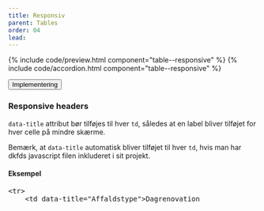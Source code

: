 ```yaml
---
title: Responsiv
parent: Tables
order: 04
lead: 
---
```


{% include code/preview.html component="table--responsive" %}
{% include code/accordion.html component="table--responsive" %}
<div class="accordion-bordered">
  <button class="button-unstyled accordion-button"
    aria-expanded="false" aria-controls="tech-responsive-docs">
    Implementering
  </button>
  <div id="tech-responsive-docs" aria-hidden="true" class="accordion-content">
      <section>
        <h3 class="h4">Responsive headers</h3>
         <p><code>data-title</code> attribut bør tilføjes til hver <code>td</code>, således at en label bliver tilføjet for hver celle på mindre skærme.</p>
         <p>Bemærk, at <code>data-title</code> automatisk bliver tilføjet til hver <code>td</code>, hvis man har dkfds javascript filen inkluderet i sit projekt.</p>
         <h4 class="h5">Eksempel</h4>
         <pre>
&lt;tr&gt;
    &lt;td data-title="Affaldstype"&gt;Dagrenovation</td&gt;
    &lt;td data-title="Farvekode"&gt;Grøn</td&gt;
    &lt;td data-title="Beskrivelse"&gt;Madaffald, samt papir, pap eller plastik der ikke kan genanvendes, fordi der er madrester eller andet snask på.</td&gt;
    &lt;td data-title="Hvor ender det?"&gt;Alt det affald, du smider ud i din primære skraldespand, som er dagrenovationen, bliver hentet og kørt på forbrændingen. </td&gt;
&lt;/tr&gt;
         </pre>
      </section>
  </div>
</div>